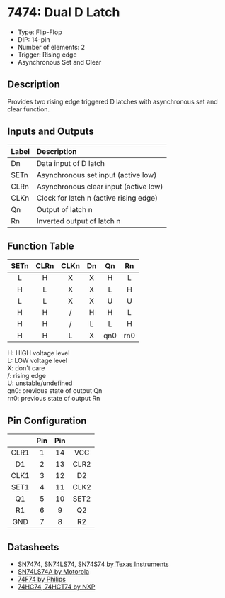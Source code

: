 # 7474: Dual D Latch

- Type: Flip-Flop
- DIP: 14-pin
- Number of elements: 2
- Trigger: Rising edge
- Asynchronous Set and Clear

## Description

Provides two rising edge triggered D latches with asynchronous set and clear function.

## Inputs and Outputs

| Label | Description                            |
|:----- |:-------------------------------------- |
| Dn    | Data input of D latch                  |
| SETn  | Asynchronous set input (active low)    |
| CLRn  | Asynchronous clear input (active low)  |
| CLKn  | Clock for latch n (active rising edge) |
| Qn    | Output of latch n                      |
| Rn    | Inverted output of latch n             |

## Function Table

| SETn | CLRn | CLKn | Dn  | Qn  | Rn   |
|:----:|:----:|:----:|:---:|:---:|:----:|
| L    | H    | X    | X   | H   | L    |
| H    | L    | X    | X   | L   | H    |
| L    | L    | X    | X   | U   | U    |
| H    | H    | /    | H   | H   | L    |
| H    | H    | /    | L   | L   | H    |
| H    | H    | L    | X   | qn0 | rn0  |

H: HIGH voltage level  
L: LOW voltage level  
X: don't care  
/: rising edge  
U: unstable/undefined  
qn0: previous state of output Qn  
rn0: previous state of output Rn

## Pin Configuration

|      | Pin | Pin |      |
|:----:|:---:|:---:|:----:|
| CLR1 |   1 |  14 | VCC  |
| D1   |   2 |  13 | CLR2 |
| CLK1 |   3 |  12 | D2   |
| SET1 |   4 |  11 | CLK2 |
| Q1   |   5 |  10 | SET2 |
| R1   |   6 |   9 | Q2   |
| GND  |   7 |   8 | R2   |

## Datasheets

- [SN7474, SN74LS74, SN74S74 by Texas Instruments](http://www.farnell.com/datasheets/1831293.pdf)
- [SN74LS74A by Motorola](http://www.cs.smith.edu/~thiebaut/270/datasheets/sn74ls74arev5.pdf)
- [74F74 by Philips](http://www.nxp.com/documents/data_sheet/74F74.pdf)
- [74HC74, 74HCT74 by NXP](http://www.nxp.com/documents/data_sheet/74HC_HCT74.pdf)
